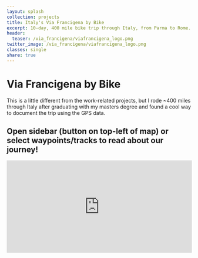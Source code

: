 ```yaml
---
layout: splash
collection: projects
title: Italy's Via Francigena by Bike
excerpt: 10-day, 400 mile bike trip through Italy, from Parma to Rome.
header:
  teaser: /via_francigena/viafrancigena_logo.png
twitter_image: /via_francigena/viafrancigena_logo.png
classes: single
share: true
---
```


# Via Francigena by Bike
This is a little different from the work-related projects, but I rode ~400 miles through Italy after 
graduating with my masters degree and found a cool way to document the trip using the GPS data. 

## Open sidebar (button on top-left of map) or select waypoints/tracks to read about our journey!
<style>
    .google-maps {
        position: relative;
        padding-bottom: 50%; // This is the aspect ratio
        height: 0;
        overflow: hidden;
    }
    .google-maps iframe {
        position: absolute;
        top: 0;
        left: 0;
        width: 100% !important;
        height: 100% !important;
    }
</style>

<div class="google-maps">
    <iframe src="https://www.google.com/maps/d/u/0/embed?mid=1grDzQ9fHjTTwn7ap_8gv5HdjjROCOA6O" width="600" height="450" frameborder="0" style="border:0"></iframe>
</div>
